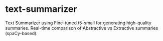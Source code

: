 # text-summarizer
Text Summarizer using Fine-tuned t5-small for generating high-quality summaries. Real-time comparison of Abstractive vs Extractive summaries (spaCy-based).
